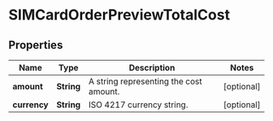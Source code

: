 

# SIMCardOrderPreviewTotalCost


## Properties

Name | Type | Description | Notes
------------ | ------------- | ------------- | -------------
**amount** | **String** | A string representing the cost amount. |  [optional]
**currency** | **String** | ISO 4217 currency string. |  [optional]



